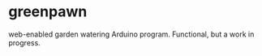 greenpawn
=========

web-enabled garden watering Arduino program. Functional, but a work in progress.
